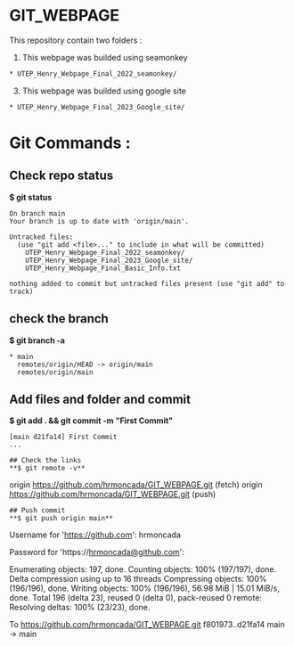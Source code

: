 # GIT_WEBPAGE
This repository contain two folders :

  1. This webpage was builded using seamonkey
  ```diff
  * UTEP_Henry_Webpage_Final_2022_seamonkey/
  ```    
  3. This webpage was builded using google site
 ```diff
 * UTEP_Henry_Webpage_Final_2023_Google_site/
  ```
# Git Commands :      
## Check repo status 
**$ git status**
```
On branch main
Your branch is up to date with 'origin/main'.

Untracked files:
  (use "git add <file>..." to include in what will be committed)
	UTEP_Henry_Webpage_Final_2022_seamonkey/
	UTEP_Henry_Webpage_Final_2023_Google_site/
	UTEP_Henry_Webpage_Final_Basic_Info.txt

nothing added to commit but untracked files present (use "git add" to track)
```
## check the branch
**$ git branch -a**
```	
* main
  remotes/origin/HEAD -> origin/main
  remotes/origin/main
```
## Add files and folder and commit
**$ git add . && git commit -m "First Commit"**
```
[main d21fa14] First Commit
...

## Check the links	
**$ git remote -v** 
```
origin	https://github.com/hrmoncada/GIT_WEBPAGE.git (fetch)
origin	https://github.com/hrmoncada/GIT_WEBPAGE.git (push)
```
## Push commit 
**$ git push origin main**
```
Username for 'https://github.com': hrmoncada

Password for 'https://hrmoncada@github.com': 

Enumerating objects: 197, done.
Counting objects: 100% (197/197), done.
Delta compression using up to 16 threads
Compressing objects: 100% (196/196), done.
Writing objects: 100% (196/196), 56.98 MiB | 15.01 MiB/s, done.
Total 196 (delta 23), reused 0 (delta 0), pack-reused 0
remote: Resolving deltas: 100% (23/23), done.

To https://github.com/hrmoncada/GIT_WEBPAGE.git
   f801973..d21fa14  main -> main
```
